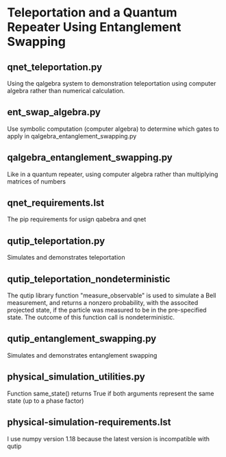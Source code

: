 # Teleportation and a Quantum Repeater Using Entanglement Swapping
## qnet_teleportation.py
Using the qalgebra system to demonstration teleportation using computer algebra rather than numerical calculation.
## ent_swap_algebra.py
Use symbolic computation (computer algebra) to determine which gates to apply in qalgebra_entanglement_swapping.py
## qalgebra_entanglement_swapping.py
Like in a quantum repeater, using computer algebra rather than multiplying matrices of numbers
## qnet_requirements.lst
The pip requirements for usign qabebra and qnet
## qutip_teleportation.py
Simulates and demonstrates teleportation
## qutip_teleportation_nondeterministic
The qutip library function "measure_observable" is used to simulate a Bell measurement, and returns a nonzero probability, with the associted projected state, if the particle was measured to be in the pre-specified state. The outcome of this function call is nondeterministic.
## qutip_entanglement_swapping.py
Simulates and demonstrates entanglement swapping
## physical_simulation_utilities.py
Function same_state() returns True if both arguments represent the same state (up to a phase factor)
## physical-simulation-requirements.lst
I use numpy version 1.18 because the latest version is incompatible with qutip
